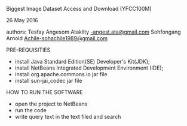Biggest Image Dataset Access and Download
(YFCC100M)

26 May 2016

authors: Tesfay Angesom Ataklity -angest.ata@gmail.com
         Sohfongang Arnold Achile-sohachile1989@gmail.com
         
  
PRE-REQUISITIES
  - install Java Standard Edition(SE) Developer's Kit(JDK);
  - install NetBeans Integrated Development Environment (IDE);
  - install org.apache.commons.io jar file
  - install sun-jai_codec jar file
  
HOW TO RUN THE SOFTWARE
  - open the project to NetBeans
  - run the code
  - write query text in the text filed and search
  


